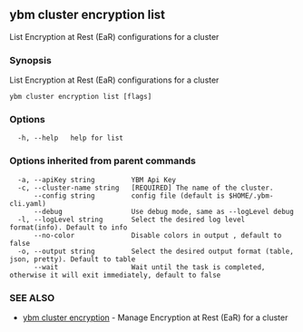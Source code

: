 ## ybm cluster encryption list

List Encryption at Rest (EaR) configurations for a cluster

### Synopsis

List Encryption at Rest (EaR) configurations for a cluster

```
ybm cluster encryption list [flags]
```

### Options

```
  -h, --help   help for list
```

### Options inherited from parent commands

```
  -a, --apiKey string         YBM Api Key
  -c, --cluster-name string   [REQUIRED] The name of the cluster.
      --config string         config file (default is $HOME/.ybm-cli.yaml)
      --debug                 Use debug mode, same as --logLevel debug
  -l, --logLevel string       Select the desired log level format(info). Default to info
      --no-color              Disable colors in output , default to false
  -o, --output string         Select the desired output format (table, json, pretty). Default to table
      --wait                  Wait until the task is completed, otherwise it will exit immediately, default to false
```

### SEE ALSO

* [ybm cluster encryption](ybm_cluster_encryption.md)	 - Manage Encryption at Rest (EaR) for a cluster

